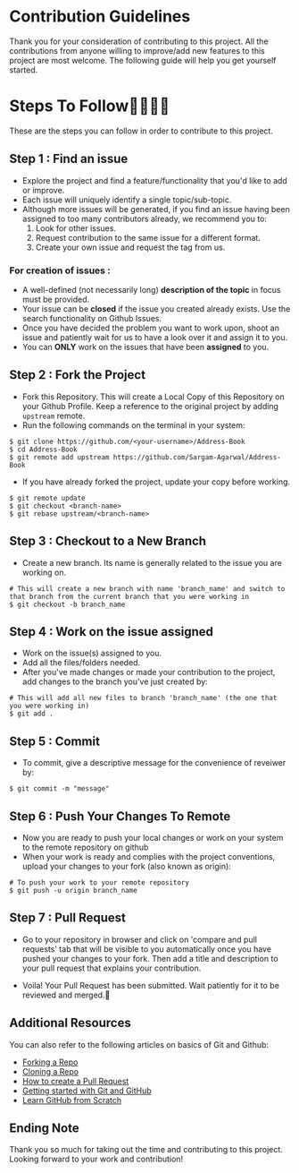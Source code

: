 # Contribution Guidelines

Thank you for your consideration of contributing to this project. All the contributions from anyone willing to improve/add new features to this project are most welcome. The following guide will help you
get yourself started.

# Steps To Follow👩‍💻👨‍💻
These are the steps you can follow in order to contribute to this project.
## Step 1 : Find an issue
- Explore the project and find a feature/functionality that you'd like to add or improve.
- Each issue will uniquely identify a single topic/sub-topic.
- Although more issues will be generated, if you find an issue having been assigned to too many contributors already, we recommend you to:
  1. Look for other issues.
  2. Request contribution to the same issue for a different format.
  3. Create your own issue and request the tag from us.

### For creation of issues :
* A well-defined (not necessarily long) **description of the topic** in focus must be provided.
* Your issue can be **closed** if the issue you created already exists. Use the search functionality on Github Issues.
* Once you have decided the problem you want to work upon, shoot an issue and patiently wait for us to have a look over it and assign it to you.
* You can **ONLY** work on the issues that have been **assigned** to you.

## Step 2 : Fork the Project
- Fork this Repository. This will create a Local Copy of this Repository on your Github Profile. Keep a reference to the original project by adding `upstream` remote.
- Run the following commands on the terminal in your system:
```
$ git clone https://github.com/<your-username>/Address-Book
$ cd Address-Book
$ git remote add upstream https://github.com/Sargam-Agarwal/Address-Book
```

- If you have already forked the project, update your copy before working.
```
$ git remote update
$ git checkout <branch-name>
$ git rebase upstream/<branch-name>
```
## Step 3 : Checkout to a New Branch
- Create a new branch. Its name is generally related to the issue you are working on.
```
# This will create a new branch with name 'branch_name' and switch to that branch from the current branch that you were working in 
$ git checkout -b branch_name
```
## Step 4 : Work on the issue assigned
- Work on the issue(s) assigned to you. 
- Add all the files/folders needed.
- After you've made changes or made your contribution to the project, add changes to the branch you've just created by:
```
# This will add all new files to branch 'branch_name' (the one that you were working in)
$ git add .
```
## Step 5 : Commit
- To commit, give a descriptive message for the convenience of reveiwer by:
```
$ git commit -m "message"
```
## Step 6 : Push Your Changes To Remote
- Now you are ready to push your local changes or work on your system to the remote repository on github
- When your work is ready and complies with the project conventions, upload your changes to your fork (also known as origin):

```
# To push your work to your remote repository
$ git push -u origin branch_name
```

## Step 7 : Pull Request
- Go to your repository in browser and click on 'compare and pull requests' tab that will be visible to you automatically once you have pushed your changes to your fork. Then add a title and description to your pull request that explains your contribution.

- Voila! Your Pull Request has been submitted. Wait patiently for it to be reviewed and merged.🥳

## Additional Resources
You can also refer to the following articles on basics of Git and Github:
- [Forking a Repo](https://help.github.com/en/github/getting-started-with-github/fork-a-repo)
- [Cloning a Repo](https://help.github.com/en/desktop/contributing-to-projects/creating-an-issue-or-pull-request)
- [How to create a Pull Request](https://opensource.com/article/19/7/create-pull-request-github)
- [Getting started with Git and GitHub](https://towardsdatascience.com/getting-started-with-git-and-github-6fcd0f2d4ac6)
- [Learn GitHub from Scratch](https://lab.github.com/githubtraining/introduction-to-github)


## Ending Note
Thank you so much for taking out the time and contributing to this project. Looking forward to your work and contribution!
